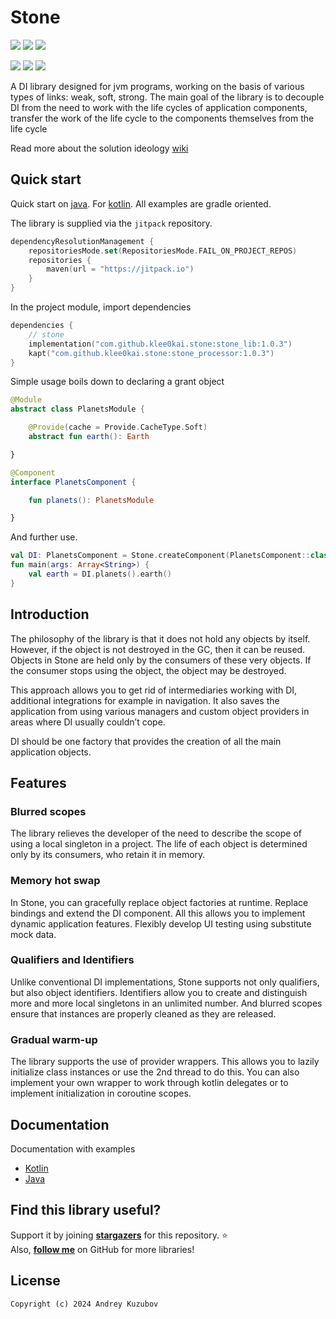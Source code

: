 # Stone

[![](https://github.com/klee0kai/stone/actions/workflows/deploy_dev.yml/badge.svg)](https://github.com/klee0kai/stone/actions/workflows/deploy_dev.yml)
[![](https://img.shields.io/badge/license-GNU_GPLv3-blue.svg?style=flat-square)](./LICENCE.md)
[![](https://jitpack.io/v/klee0kai/stone.svg)](https://jitpack.io/#klee0kai/stone)


[![](https://img.shields.io/badge/Platform-Android-brightgreen)]()
[![](https://img.shields.io/badge/Platform-java-orange)]()
[![](https://img.shields.io/badge/Platform-Kotlin-blue)]()

A DI library designed for jvm programs, working on the basis of various types of links: weak, soft, strong.
The main goal of the library is to decouple DI from the need to work with the life cycles of application components,
transfer the work of the life cycle to the components themselves from the life cycle

Read more about the  solution ideology [wiki](https://github.com/klee0kai/stone/wiki)

## Quick start

Quick start on [java](https://github.com/klee0kai/stone/wiki/java_start).
For [kotlin](https://github.com/klee0kai/stone/wiki/kotlin_start).
All examples are gradle oriented.

The library is supplied via the `jitpack` repository.

```kotlin 
dependencyResolutionManagement {
    repositoriesMode.set(RepositoriesMode.FAIL_ON_PROJECT_REPOS)
    repositories {
        maven(url = "https://jitpack.io")
    }
}
```

In the project module, import dependencies

```kotlin
dependencies {
    // stone
    implementation("com.github.klee0kai.stone:stone_lib:1.0.3")
    kapt("com.github.klee0kai.stone:stone_processor:1.0.3")
}
```

Simple usage boils down to declaring a grant object

```kotlin
@Module
abstract class PlanetsModule {

    @Provide(cache = Provide.CacheType.Soft)
    abstract fun earth(): Earth 

}

@Component
interface PlanetsComponent {

    fun planets(): PlanetsModule

}
```

And further use.

```kotlin 
val DI: PlanetsComponent = Stone.createComponent(PlanetsComponent::class.java)
fun main(args: Array<String>) {
    val earth = DI.planets().earth()
}
```

## Introduction

The philosophy of the library is that it does not hold any objects by itself.
However, if the object is not destroyed in the GC, then it can be reused.
Objects in Stone are held only by the consumers of these very objects.
If the consumer stops using the object, the object may be destroyed.

This approach allows you to get rid of intermediaries working with DI,
additional integrations for example in navigation.
It also saves the application from using various managers 
and custom object providers in areas where DI usually couldn’t cope.

DI should be one factory that provides the creation of all the main application objects.

## Features

### Blurred scopes

The library relieves the developer of the need to describe the scope of using a local singleton in a project.
The life of each object is determined only by its consumers, who retain it in memory.

### Memory hot swap

In Stone, you can gracefully replace object factories at runtime.
Replace bindings and extend the DI component.
All this allows you to implement dynamic application features.
Flexibly develop UI testing using substitute mock data.

### Qualifiers and Identifiers

Unlike conventional DI implementations, Stone supports not only qualifiers, but also object identifiers.
Identifiers allow you to create and distinguish more and more local singletons in an unlimited number.
And blurred scopes ensure that instances are properly cleaned as they are released.

### Gradual warm-up

The library supports the use of provider wrappers.
This allows you to lazily initialize class instances or use the 2nd thread to do this.
You can also implement your own wrapper to work through kotlin delegates
or to implement initialization in coroutine scopes.

## Documentation 

Documentation with examples
 - [Kotlin](https://github.com/klee0kai/stone/wiki/kotlin_start)
 - [Java](https://github.com/klee0kai/stone/wiki/java_start)

## Find this library useful? 
Support it by joining __[stargazers](https://github.com/klee0kai/stone/stargazers)__ for this repository. :star: <br>
Also, __[follow me](https://github.com/klee0kai)__ on GitHub for more libraries!

## License

```
Copyright (c) 2024 Andrey Kuzubov
```
